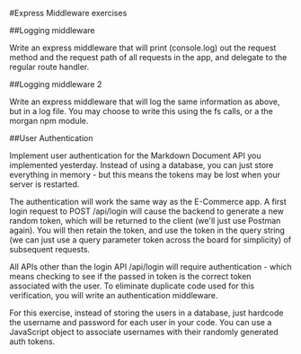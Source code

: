 #Express Middleware exercises

##Logging middleware

Write an express middleware that will print (console.log) out the request method and the request path of all requests in the app, and delegate to the regular route handler.

##Logging middleware 2

Write an express middleware that will log the same information as above, but in a log file. You may choose to write this using the fs calls, or a the morgan npm module.

##User Authentication

Implement user authentication for the Markdown Document API you implemented yesterday. Instead of using a database, you can just store everything in memory - but this means the tokens may be lost when your server is restarted.

The authentication will work the same way as the E-Commerce app. A first login request to POST /api/login will cause the backend to generate a new random token, which will be returned to the client (we'll just use Postman again). You will then retain the token, and use the token in the query string (we can just use a query parameter token across the board for simplicity) of subsequent requests.

All APIs other than the login API /api/login will require authentication - which means checking to see if the passed in token is the correct token associated with the user. To eliminate duplicate code used for this verification, you will write an authentication middleware.

For this exercise, instead of storing the users in a database, just hardcode the username and password for each user in your code. You can use a JavaScript object to associate usernames with their randomly generated auth tokens.
